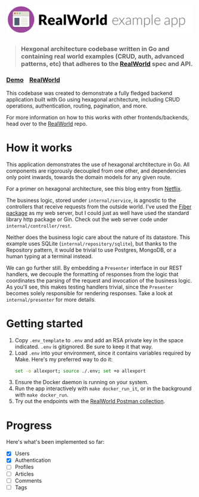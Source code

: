 # ![RealWorld Example App](logo.png)

> ### Hexgonal architecture codebase written in Go and containing real world examples (CRUD, auth, advanced patterns, etc) that adheres to the [RealWorld](https://github.com/gothinkster/realworld) spec and API.


### [Demo](https://demo.realworld.io/)&nbsp;&nbsp;&nbsp;&nbsp;[RealWorld](https://github.com/gothinkster/realworld)


This codebase was created to demonstrate a fully fledged backend application built with Go using hexagonal architecture, including CRUD operations, authentication, routing, pagination, and more.

For more information on how to this works with other frontends/backends, head over to the [RealWorld](https://github.com/gothinkster/realworld) repo.


# How it works

This application demonstrates the use of hexagonal archtitecture in Go. All
components are rigorously decoupled from one other, and dependencies only point
inwards, towards the domain models for any given route.

For a primer on hexagonal architecture, see this blog entry from
[Netflix](https://netflixtechblog.com/ready-for-changes-with-hexagonal-architecture-b315ec967749).

The business logic, stored under `internal/service`, is agnostic to the
controllers that receive requests from the outside world. I've used the [Fiber
package](https://gofiber.io/) as my web server, but I could just as well have
used the standard library http package or Gin. Check out the web server code
under `internal/controller/rest`.

Neither does the business logic care about the nature of its datastore. This
example uses SQLite (`internal/repository/sqlite`), but thanks to the Repository
pattern, it would be trivial to use Postgres, MongoDB, or a human typing at a
terminal instead.

We can go further still. By embedding a `Presenter` interface in our REST
handlers, we decouple the formatting of responses from the logic that
coordinates the parsing of the request and invocation of the business logic. As
you'll see, this makes testing handlers trivial, since the `Presenter` becomes
solely responsible for rendering responses. Take a look at `internal/presenter`
for more details.

# Getting started

1. Copy `.env_template` to `.env` and add an RSA private key in the space
   indicated. `.env` is gitignored. Be sure to keep it that way.
2. Load `.env` into your environment, since it contains variables required by Make. Here's my preferred way to do it:
    ```bash
    set -o allexport; source ./.env; set +o allexport
    ```
3. Ensure the Docker daemon is running on your system.
4. Run the app interactively with `make docker_run_it`, or in the background with `make docker_run`.
5. Try out the endpoints with the [RealWorld Postman collection](https://github.com/gothinkster/realworld/blob/main/api/Conduit.postman_collection.json).

# Progress

Here's what's been implemented so far:

- [x] Users
- [x] Authentication
- [ ] Profiles
- [ ] Articles
- [ ] Comments
- [ ] Tags